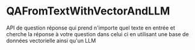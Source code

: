 # QAFromTextWithVectorAndLLM
API de question réponse qui prend n'importe quel texte en entrée et cherche la réponse à votre question dans celui ci en utilisant une base de données vectorielle ainsi qu'un LLM
